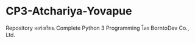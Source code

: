 # CP3-Atchariya-Yovapue
Repository คอร์สเรียน Complete Python 3 Programming โดย BorntoDev Co., Ltd.
